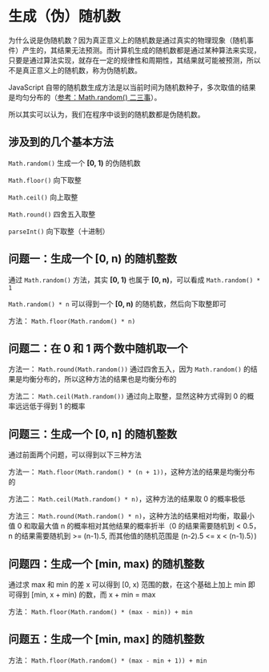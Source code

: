 # 生成（伪）随机数

为什么说是伪随机数？因为真正意义上的随机数是通过真实的物理现象（随机事件）产生的，其结果无法预测。而计算机生成的随机数都是通过某种算法来实现，只要是通过算法实现，就存在一定的规律性和周期性，其结果就可能被预测，所以不是真正意义上的随机数，称为伪随机数。

JavaScript 自带的随机数生成方法是以当前时间为随机数种子，多次取值的结果是均匀分布的（[参考：Math.random() 二三事](https://fed.taobao.org/blog/taofed/do71ct/some-thing-about-random)）。

所以其实可以认为，我们在程序中谈到的随机数都是伪随机数。

## 涉及到的几个基本方法

`Math.random()` 生成一个 **[0, 1)** 的伪随机数

`Math.floor()` 向下取整

`Math.ceil()` 向上取整

`Math.round()` 四舍五入取整

`parseInt()` 向下取整（十进制）

## 问题一：生成一个 [0, n) 的随机整数

通过 `Math.random()` 方法，其实 **[0, 1)** 也属于 **[0, n)**，可以看成 `Math.random() * 1`

`Math.random() * n` 可以得到一个 **[0, n)** 的随机数，然后向下取整即可

方法： `Math.floor(Math.random() * n)`

## 问题二：在 0 和 1 两个数中随机取一个

方法一： `Math.round(Math.random())` 通过四舍五入，因为 `Math.random()` 的结果是均衡分布的，所以这种方法的结果也是均衡分布的

方法二： `Math.ceil(Math.random())` 通过向上取整，显然这种方式得到 0 的概率远远低于得到 1 的概率

## 问题三：生成一个 [0, n] 的随机整数

通过前面两个问题，可以得到以下三种方法

方法一： `Math.floor(Math.random() * (n + 1))`，这种方法的结果是均衡分布的

方法二： `Math.ceil(Math.random() * n)`，这种方法的结果取 0 的概率极低

方法三： `Math.round(Math.random() * n)`，这种方法的结果相对均衡，取最小值 0 和取最大值 n 的概率相对其他结果的概率折半（0 的结果需要随机到 < 0.5，n 的结果需要随机到 >= (n-1).5, 而其他值的随机范围是 (n-2).5 <= x < (n-1).5）)

## 问题四：生成一个 [min, max) 的随机整数

通过求 max 和 min 的差 x 可以得到 [0, x) 范围的数，在这个基础上加上 min 即可得到 [min, x + min) 的数，而 x + min = max

方法： `Math.floor(Math.random() * (max - min)) + min`

## 问题五：生成一个 [min, max] 的随机整数

方法： `Math.floor(Math.random() * (max - min + 1)) + min`
